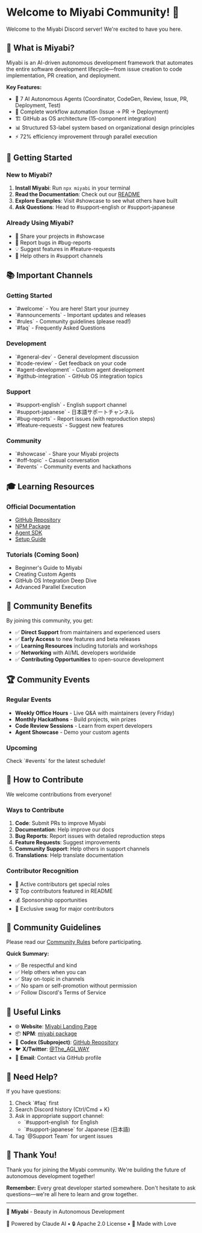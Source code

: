 # Welcome to Miyabi Community! 👋

Welcome to the Miyabi Discord server! We're excited to have you here.

## 🎯 What is Miyabi?

Miyabi is an AI-driven autonomous development framework that automates the entire software development lifecycle—from issue creation to code implementation, PR creation, and deployment.

**Key Features:**
- 🤖 7 AI Autonomous Agents (Coordinator, CodeGen, Review, Issue, PR, Deployment, Test)
- 🔄 Complete workflow automation (Issue → PR → Deployment)
- 🏗️ GitHub as OS architecture (15-component integration)
- 📊 Structured 53-label system based on organizational design principles
- ⚡ 72% efficiency improvement through parallel execution

## 🚀 Getting Started

### New to Miyabi?

1. **Install Miyabi**: Run `npx miyabi` in your terminal
2. **Read the Documentation**: Check out our [README](https://github.com/ShunsukeHayashi/Miyabi#readme)
3. **Explore Examples**: Visit #showcase to see what others have built
4. **Ask Questions**: Head to #support-english or #support-japanese

### Already Using Miyabi?

- 💬 Share your projects in #showcase
- 🐛 Report bugs in #bug-reports
- 💡 Suggest features in #feature-requests
- 🤝 Help others in #support channels

## 📚 Important Channels

### Getting Started
- \`#welcome\` - You are here! Start your journey
- \`#announcements\` - Important updates and releases
- \`#rules\` - Community guidelines (please read!)
- \`#faq\` - Frequently Asked Questions

### Development
- \`#general-dev\` - General development discussion
- \`#code-review\` - Get feedback on your code
- \`#agent-development\` - Custom agent development
- \`#github-integration\` - GitHub OS integration topics

### Support
- \`#support-english\` - English support channel
- \`#support-japanese\` - 日本語サポートチャンネル
- \`#bug-reports\` - Report issues (with reproduction steps)
- \`#feature-requests\` - Suggest new features

### Community
- \`#showcase\` - Share your Miyabi projects
- \`#off-topic\` - Casual conversation
- \`#events\` - Community events and hackathons

## 🎓 Learning Resources

### Official Documentation
- [GitHub Repository](https://github.com/ShunsukeHayashi/Miyabi)
- [NPM Package](https://www.npmjs.com/package/miyabi)
- [Agent SDK](https://www.npmjs.com/package/miyabi-agent-sdk)
- [Setup Guide](https://github.com/ShunsukeHayashi/Miyabi/blob/main/docs/SETUP_GUIDE.md)

### Tutorials (Coming Soon)
- Beginner's Guide to Miyabi
- Creating Custom Agents
- GitHub OS Integration Deep Dive
- Advanced Parallel Execution

## 💎 Community Benefits

By joining this community, you get:

- ✅ **Direct Support** from maintainers and experienced users
- ✅ **Early Access** to new features and beta releases
- ✅ **Learning Resources** including tutorials and workshops
- ✅ **Networking** with AI/ML developers worldwide
- ✅ **Contributing Opportunities** to open-source development

## 🏆 Community Events

### Regular Events
- **Weekly Office Hours** - Live Q&A with maintainers (every Friday)
- **Monthly Hackathons** - Build projects, win prizes
- **Code Review Sessions** - Learn from expert developers
- **Agent Showcase** - Demo your custom agents

### Upcoming
Check \`#events\` for the latest schedule!

## 🤝 How to Contribute

We welcome contributions from everyone!

### Ways to Contribute
1. **Code**: Submit PRs to improve Miyabi
2. **Documentation**: Help improve our docs
3. **Bug Reports**: Report issues with detailed reproduction steps
4. **Feature Requests**: Suggest improvements
5. **Community Support**: Help others in support channels
6. **Translations**: Help translate documentation

### Contributor Recognition
- 🌟 Active contributors get special roles
- 🎖️ Top contributors featured in README
- 💰 Sponsorship opportunities
- 🎁 Exclusive swag for major contributors

## 📜 Community Guidelines

Please read our [Community Rules](https://discord.com/channels/YOUR_GUILD_ID/rules) before participating.

**Quick Summary:**
- ✅ Be respectful and kind
- ✅ Help others when you can
- ✅ Stay on-topic in channels
- ✅ No spam or self-promotion without permission
- ✅ Follow Discord's Terms of Service

## 🔗 Useful Links

- 🌐 **Website**: [Miyabi Landing Page](https://shunsukehayashi.github.io/Miyabi/landing.html)
- 📦 **NPM**: [miyabi package](https://www.npmjs.com/package/miyabi)
- 🦀 **Codex (Subproject)**: [GitHub Repository](https://github.com/ShunsukeHayashi/codex)
- 🐦 **X/Twitter**: [@The_AGI_WAY](https://x.com/The_AGI_WAY)
- 📧 **Email**: Contact via GitHub profile

## 💬 Need Help?

If you have questions:

1. Check \`#faq\` first
2. Search Discord history (Ctrl/Cmd + K)
3. Ask in appropriate support channel:
   - \`#support-english\` for English
   - \`#support-japanese\` for Japanese (日本語)
4. Tag \`@Support Team\` for urgent issues

## 🎉 Thank You!

Thank you for joining the Miyabi community. We're building the future of autonomous development together!

**Remember:** Every great developer started somewhere. Don't hesitate to ask questions—we're all here to learn and grow together.

---

🌸 **Miyabi** - Beauty in Autonomous Development

🤖 Powered by Claude AI • 🔒 Apache 2.0 License • 💖 Made with Love
